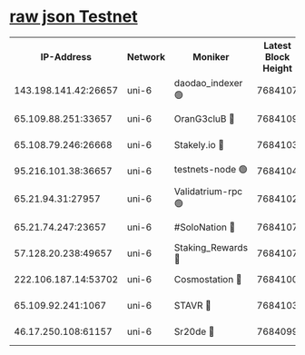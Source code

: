 [raw json Testnet](https://rpc-check.junot.stavr.tech/junot/rpc-junot-result.json)
=


<table><tr><th>IP-Address</th><th>Network</th><th>Moniker</th><th>Latest Block Height</th><th>Earliest Block Height</th><th>Catching Up</th><th>Tx Index</th><th>Voting Power</th><th>Scan Time</th></tr><tr><td>143.198.141.42:26657</td><td>uni-6</td><td>daodao_indexer 🟢</td><td>7684107</td><td>1</td><td>False</td><td>off</td><td>0</td><td>2024-02-04T18:26:54.820705173UTC</td></tr><tr><td>65.109.88.251:33657</td><td>uni-6</td><td>OranG3cluB 🔴</td><td>7684109</td><td>1138541</td><td>False</td><td>on</td><td>11</td><td>2024-02-04T18:26:59.551513211UTC</td></tr><tr><td>65.108.79.246:26668</td><td>uni-6</td><td>Stakely.io 🔴</td><td>7684103</td><td>1570872</td><td>False</td><td>on</td><td>1766821</td><td>2024-02-04T18:26:45.048590965UTC</td></tr><tr><td>95.216.101.38:36657</td><td>uni-6</td><td>testnets-node 🟢</td><td>7684104</td><td>1615130</td><td>False</td><td>on</td><td>0</td><td>2024-02-04T18:26:47.464002146UTC</td></tr><tr><td>65.21.94.31:27957</td><td>uni-6</td><td>Validatrium-rpc 🟢</td><td>7684102</td><td>2943363</td><td>False</td><td>on</td><td>0</td><td>2024-02-04T18:26:40.266762101UTC</td></tr><tr><td>65.21.74.247:23657</td><td>uni-6</td><td>#SoloNation 🔴</td><td>7684107</td><td>5208001</td><td>False</td><td>on</td><td>112</td><td>2024-02-04T18:26:53.944493411UTC</td></tr><tr><td>57.128.20.238:49657</td><td>uni-6</td><td>Staking_Rewards 🔴</td><td>7684107</td><td>6514618</td><td>False</td><td>on</td><td>1008</td><td>2024-02-04T18:26:55.076615281UTC</td></tr><tr><td>222.106.187.14:53702</td><td>uni-6</td><td>Cosmostation 🔴</td><td>7684100</td><td>7473037</td><td>False</td><td>on</td><td>109003</td><td>2024-02-04T18:26:37.875811206UTC</td></tr><tr><td>65.109.92.241:1067</td><td>uni-6</td><td>STAVR 🔴</td><td>7684103</td><td>7502372</td><td>False</td><td>on</td><td>6054</td><td>2024-02-04T18:26:44.695373076UTC</td></tr><tr><td>46.17.250.108:61157</td><td>uni-6</td><td>Sr20de 🔴</td><td>7684099</td><td>7533733</td><td>False</td><td>on</td><td>37</td><td>2024-02-04T18:26:32.793328965UTC</td></tr></table>